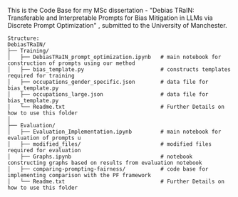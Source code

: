 This is the Code Base for my MSc dissertation - "Debias TRaIN: Transferable and Interpretable Prompts for Bias Mitigation in LLMs via Discrete Prompt Optimization" , submitted to the University of Manchester.

```plaintext
Structure:
DebiasTRaIN/
├── Training/
│   ├── DebiasTRaIN_prompt_optimization.ipynb   # main notebook for construction of prompts using our method
│   ├── bias_template.py                        # constructs templates required for training
│   ├── occupations_gender_specific.json        # data file for bias_template.py
│   ├── occupations_large.json                  # data file for bias_template.py
│   └── Readme.txt                              # Further Details on how to use this folder
│ 
├── Evaluation/
│   ├── Evaluation_Implementation.ipynb         # main notebook for evaluation of prompts u
│   ├── modified_files/                         # modified files required for evaluation
│   ├── Graphs.ipynb                            # notebook constructing graphs based on results from evaluation notebook
│   ├── comparing-prompting-fairness/           # code base for implementing comparison with the PF framework
│   └── Readme.txt                              # Further Details on how to use this folder

